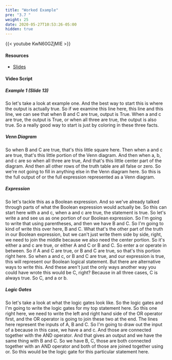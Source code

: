 ```yaml
---
title: "Worked Example"
pre: "3.7 "
weight: 25
date: 2020-05-27T10:53:26-05:00
hidden: true
---
```


<!-- TODO This page is included because of a mistake in Fall 2023 Canvas - it can be removed once that is corrected in the HS version of the course -->

{{< youtube KwN60GZjMlE >}}

#### Resources

* [Slides](slides/03-Bits-and-Boolean-Algebra.pdf)

#### Video Script

##### Example 1 (Slide 13)
So let's take a look at example one. And the best way to start this is where the output is actually true. So if we examine this line here, this line and this line, we can see that when B and C are true, output is True. When a and c are true, the output is True, or when all three are true, the output is also true. So a really good way to start is just by coloring in these three facts. 

##### Venn Diagram

So when B and C are true, that's this little square here. Then when a and c are true, that's this little portion of the Venn diagram. And then when a, b, and c are so when all three are true, And that's this little center part of the diagram. And then all other rows of the truth table are all false or zero. So we're not going to fill in anything else in the Venn diagram here. So this is the full output of or the full expression represented as a Venn diagram. 

##### Expression

So let's tackle this as a Boolean expression. And so we've already talked through parts of what the Boolean expression would actually be. So this can start here with a and c, when a and c are true, the statement is true. So let's write a and see us as one portion of our Boolean expression. So I'm going to write that using parentheses, and then we have B and C. So I'm going to kind of write this over here, B and C. What that's the other part of the truth in our Boolean expression, but we can't just write them side by side, right, we need to join the middle because we also need the center portion. So it's either a and c are true, or either A and C or B and C. So enter a or operate in between. So if A and C are true, or B and C are true, so that's this portion right here. So when a and c, or B and C are true, and our expression is true, this will represent our Boolean logical statement. But there are alternative ways to write this. And these aren't just the only ways another way you could have wrote this would be C, right? Because in all three cases, C is always true. So C, and a or b. 

##### Logic Gates

So let's take a look at what the logic gates look like. So the logic gates and I'm going to write the logic gates for my top statement here. So this one right here, we need to write the left and right hand side of the OR operator first, and the OR operator is going to join these two at the end. The lines here represent the inputs of A, B and C. So I'm going to draw out the input of a because in this case, we have a and c. And those are connected together with the AND operator. And that gives an output and we have the same thing with B and C. So we have B, C, those are both connected together with an AND operator and both of those are joined together using or. So this would be the logic gate for this particular statement here.
